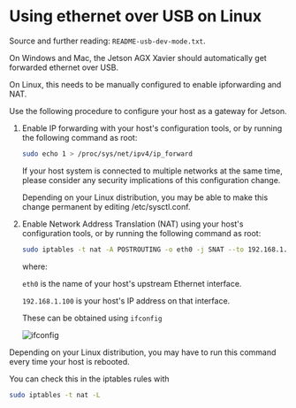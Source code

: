# Using ethernet over USB on Linux
Source and further reading: `README-usb-dev-mode.txt`.

On Windows and Mac, the Jetson AGX Xavier should automatically get forwarded ethernet over USB.

On Linux, this needs to be manually configured to enable ipforwarding and NAT.

Use the following procedure to configure your host as a gateway for Jetson.

1. Enable IP forwarding with your host's configuration tools, or by running
   the following command as root:

   ```bash
   sudo echo 1 > /proc/sys/net/ipv4/ip_forward
   ```

   If your host system is connected to multiple networks at the same time,
   please consider any security implications of this configuration change.

   Depending on your Linux distribution, you may be able to make this change
   permanent by editing /etc/sysctl.conf.

2. Enable Network Address Translation (NAT) using your host's configuration
   tools, or by running the following command as root:

   ```bash
   sudo iptables -t nat -A POSTROUTING -o eth0 -j SNAT --to 192.168.1.100
   ```
   
   where:
   
    `eth0` is the name of your host's upstream Ethernet interface.
    
    `192.168.1.100` is your host's IP address on that interface.
    
   These can be obtained using `ifconfig`
   
   ![ifconfig](https://git.its.aau.dk/WW82ZE/docs_xavier/raw/branch/master/img/ifconfig.png)

Depending on your Linux distribution, you may have to run this command every
time your host is rebooted.

You can check this in the iptables rules with
```bash
sudo iptables -t nat -L
```